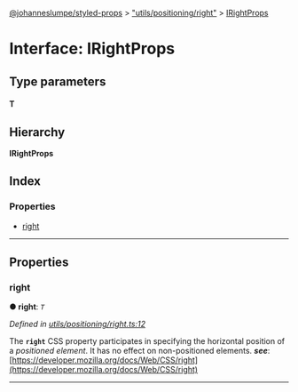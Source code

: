 [@johanneslumpe/styled-props](../README.md) > ["utils/positioning/right"](../modules/_utils_positioning_right_.md) > [IRightProps](../interfaces/_utils_positioning_right_.irightprops.md)

# Interface: IRightProps

## Type parameters
#### T 
## Hierarchy

**IRightProps**

## Index

### Properties

* [right](_utils_positioning_right_.irightprops.md#right)

---

## Properties

<a id="right"></a>

###  right

**● right**: *`T`*

*Defined in [utils/positioning/right.ts:12](https://github.com/johanneslumpe/styled-props/blob/3abf398/src/utils/positioning/right.ts#L12)*

The **`right`** CSS property participates in specifying the horizontal position of a _positioned element_. It has no effect on non-positioned elements.
*__see__*: [https://developer.mozilla.org/docs/Web/CSS/right](https://developer.mozilla.org/docs/Web/CSS/right)

___

